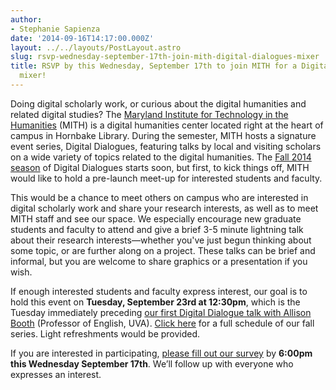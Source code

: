 ```yaml
---
author:
- Stephanie Sapienza
date: '2014-09-16T14:17:00.000Z'
layout: ../../layouts/PostLayout.astro
slug: rsvp-wednesday-september-17th-join-mith-digital-dialogues-mixer
title: RSVP by this Wednesday, September 17th to join MITH for a Digital Dialogues
  mixer!
---
```


Doing digital scholarly work, or curious about the digital humanities and related digital studies? The [Maryland Institute for Technology in the Humanities](http://mith.umd.edu/) (MITH) is a digital humanities center located right at the heart of campus in Hornbake Library. During the semester, MITH hosts a signature event series, Digital Dialogues, featuring talks by local and visiting scholars on a wide variety of topics related to the digital humanities. The [Fall 2014 season](http://mith.umd.edu/digital-dialogues/schedule/) of Digital Dialogues starts soon, but first, to kick things off, MITH would like to hold a pre-launch meet-up for interested students and faculty.

This would be a chance to meet others on campus who are interested in digital scholarly work and share your research interests, as well as to meet MITH staff and see our space. We especially encourage new graduate students and faculty to attend and give a brief 3-5 minute lightning talk about their research interests—whether you've just begun thinking about some topic, or are further along on a project. These talks can be brief and informal, but you are welcome to share graphics or a presentation if you wish.

If enough interested students and faculty express interest, our goal is to hold this event on **Tuesday, September 23rd at 12:30pm**, which is the Tuesday immediately preceding [our first Digital Dialogue talk with Allison Booth](http://mith.umd.edu/dialogues/dd_fall-2014-alison-booth/) (Professor of English, UVA). [Click here](http://mith.umd.edu/digital-dialogues/schedule/) for a full schedule of our fall series. Light refreshments would be provided.

If you are interested in participating, [please fill out our survey](https://docs.google.com/forms/d/13AAsMAbFejERgRc5v7Vm9pwXs4qnhfE9evalNPiKfW8/viewform) by **6:00pm this Wednesday September 17th**. We’ll follow up with everyone who expresses an interest.